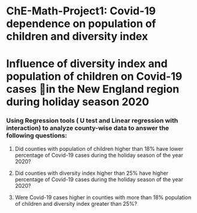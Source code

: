 # ChE-Math-Project1: Covid-19 dependence on population of children and diversity index

# Influence of diversity index and population of children on Covid-19 cases in the New England region during holiday season 2020

### Using Regression tools ( U test and Linear regression with interaction) to analyze county-wise data to answer the following questions:
1. Did counties with population of children higher than 18% have lower percentage of Covid-19 cases during the holiday season of the year 2020?

2. Did counties with diversity index higher than 25% have higher percentage of Covid-19 cases during the holiday season of the year 2020?

3. Were Covid-19 cases higher in counties with more than 18% population of children and diversity index greater than 25%?
